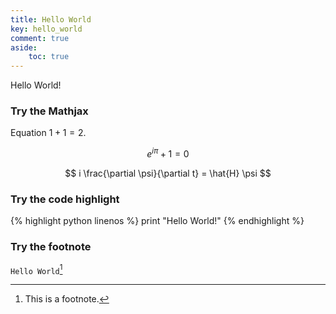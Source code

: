 ```yaml
---
title: Hello World
key: hello_world
comment: true
aside:
    toc: true
---
```


Hello World! <!--more-->

### Try the Mathjax

Equation $1 + 1 = 2$.

$$
e^{i \pi} + 1 = 0
\label{eq:math_1}
$$

$$
i \frac{\partial \psi}{\partial t} = \hat{H} \psi
$$

### Try the code highlight

{% highlight python linenos %}
print "Hello World!"
{% endhighlight %}

### Try the footnote

`Hello World`[^1]

[^1]: This is a footnote.

